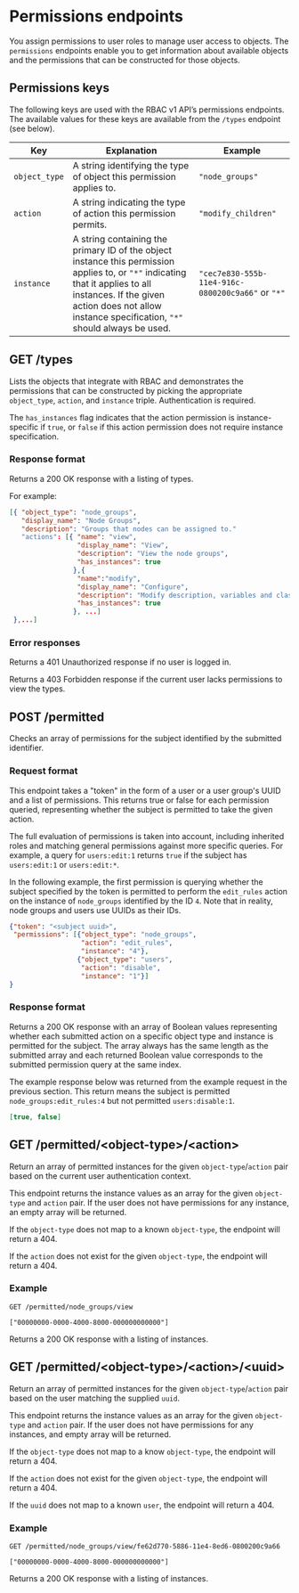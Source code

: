 # Permissions endpoints

You assign permissions to user roles to manage user access to objects. The `permissions` endpoints enable you to get information about available objects and the permissions that can be constructed for those objects.

## Permissions keys

The following keys are used with the RBAC v1 API’s permissions endpoints. The available values for these keys are available from the `/types` endpoint \(see below\).

|Key|Explanation|Example|
|---|-----------|-------|
|`object_type`|A string identifying the type of object this permission applies to.|`"node_groups"`|
|`action`|A string indicating the type of action this permission permits.|`"modify_children"`|
|`instance`|A string containing the primary ID of the object instance this permission applies to, or `"*"` indicating that it applies to all instances. If the given action does not allow instance specification, `"*"` should always be used.|`"cec7e830-555b-11e4-916c-0800200c9a66"` or `"*"`|

## GET /types

Lists the objects that integrate with RBAC and demonstrates the permissions that can be constructed by picking the appropriate `object_type`, `action`, and `instance` triple. Authentication is required.

The `has_instances` flag indicates that the action permission is instance-specific if `true`, or `false` if this action permission does not require instance specification.

### Response format

Returns a 200 OK response with a listing of types.

For example:

```json
[{ "object_type": "node_groups",
   "display_name": "Node Groups",
   "description": "Groups that nodes can be assigned to."
   "actions": [{ "name": "view",
                 "display_name": "View",
                 "description": "View the node groups",
                 "has_instances": true
                },{
                 "name":"modify",
                 "display_name": "Configure",
                 "description": "Modify description, variables and classes",
                 "has_instances": true
                }, ...]
 },...]
```

### Error responses

Returns a 401 Unauthorized response if no user is logged in.

Returns a 403 Forbidden response if the current user lacks permissions to view the types.

## POST /permitted

Checks an array of permissions for the subject identified by the submitted identifier.

### Request format

This endpoint takes a "token" in the form of a user or a user group's UUID and a list of permissions. This returns true or false for each permission queried, representing whether the subject is permitted to take the given action.

The full evaluation of permissions is taken into account, including inherited roles and matching general permissions against more specific queries. For example, a query for `users:edit:1` returns `true` if the subject has `users:edit:1` or `users:edit:*`.

In the following example, the first permission is querying whether the subject specified by the token is permitted to perform the `edit_rules` action on the instance of `node_groups` identified by the ID `4`. Note that in reality, node groups and users use UUIDs as their IDs.

```json
{"token": "<subject uuid>",
 "permissions": [{"object_type": "node_groups",
                  "action": "edit_rules",
                  "instance": "4"},
                 {"object_type": "users",
                  "action": "disable",
                  "instance": "1"}]
}
```

### Response format

Returns a 200 OK response with an array of Boolean values representing whether each submitted action on a specific object type and instance is permitted for the subject. The array always has the same length as the submitted array and each returned Boolean value corresponds to the submitted permission query at the same index.

The example response below was returned from the example request in the previous section. This return means the subject is permitted `node_groups:edit_rules:4` but not permitted `users:disable:1`.

```json
[true, false]
```

## GET /permitted/<object-type\>/<action\>

Return an array of permitted instances for the given `object-type`/`action` pair based on the current user authentication context.

This endpoint returns the instance values as an array for the given `object-type` and `action` pair. If the user does not have permissions for any instance, an empty array will be returned.

If the `object-type` does not map to a known `object-type`, the endpoint will return a 404.

If the `action` does not exist for the given `object-type`, the endpoint will return a 404.

### Example

`GET /permitted/node_groups/view`

```
["00000000-0000-4000-8000-000000000000"]
```

Returns a 200 OK response with a listing of instances.

## GET /permitted/<object-type\>/<action\>/<uuid\>

Return an array of permitted instances for the given `object-type`/`action` pair based on the user matching the supplied `uuid`.

This endpoint returns the instance values as an array for the given `object-type` and `action` pair. If the user does not have permissions for any instances, and empty array will be returned.

If the `object-type` does not map to a know `object-type`, the endpoint will return a 404.

If the `action` does not exist for the given `object-type`, the endpoint will return a 404.

If the `uuid` does not map to a known `user`, the endpoint will return a 404.

### Example

`GET /permitted/node_groups/view/fe62d770-5886-11e4-8ed6-0800200c9a66`

```
["00000000-0000-4000-8000-000000000000"]
```

Returns a 200 OK response with a listing of instances.

